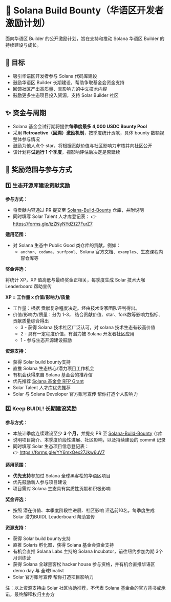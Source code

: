 # 🌱 Solana Build Bounty（华语区开发者激励计划）

面向华语区 Builder 的公开激励计划，旨在支持和推动 Solana 华语区 Builder 的持续建设与成长。

## 🎯 目标

- 吸引华语区开发者参与 Solana 代码库建设
- 鼓励华语区 Builder 长期建设，帮助争取基金会资金支持
- 回馈社区产出高质量、具影响力的中文技术内容 
- 鼓励更多生态项目投入资源，支持 Solar Builder 社区  

## ✨ 资金与周期

- Solana 基金会试行期将提供**每季度最多 4,000 USDC Bounty Pool**
- 采用 **Retroactive（回溯）激励机制**，按季度统计贡献，具体 bounty 数额视整体参与情况  
- 鼓励为他人点个 star，将根据贡献价值与社区影响力审核并向社区公开
- 该计划将**试运行 1 个季度**，视影响评估后决定是否延续 

## 🌟 奖励范围与参与方式

### 1️⃣ 生态开源库建设贡献奖励

**参与方式：**

- 将贡献内容通过 PR 提交至 [Solana-Build-Bounty](https://github.com/Solana-ZH/Solana-Build-Mini-Grant) 仓库，并附说明
- 同时填写 Solar Talent 人才库登记表： 
  👉 https://forms.gle/izZNyNYdZt27FurZ7

**适用范围：**

- 对 Solana 生态中 Public Good 类仓库的贡献，例如：
  - `anchor`、`codama`、`surfpool`、Solana 官方文档、`examples`、生态课程内容仓库等  

**奖金评选：**

将统计 XP，XP 值高低与最终奖金正相关，每季度生成 Solar 技术大咖 Leaderboard 帮助宣传

**XP = 工作量 x 价值/影响力/质量**

- 工作量：根据 贡献复杂程度决定。经由技术专家团队评判得出。
- 价值/影响力/质量：分为 1-3， 结合贡献价值、star、fork数等影响力指标、贡献质量综合得出
  - 3 - 获得 Solana 技术社区广泛认可，对 solana 技术生态有较高价值
  - 2 - 具有一定程度价值，有潜力被 Solana 开发者社区应用
  - 1 - 参与生态开源建设鼓励

**资源支持：**
- 获得 Solar build bounty支持
- 直推 Solana 生态核心/潜力项目工作机会
- 有机会获得来自 Solana 基金会的推荐信
- 优先推荐 [Solana 基金会 RFP Grant](https://solana.org/grants-funding)
- Solar Talent 人才库优先推荐
- Solar 与 Solana Developer 官方账号宣传 帮你打造个人影响力

### 2️⃣ Keep BUIDL! 长期建设奖励

**参与方式：**

- 本统计季度连续建设至少 **3 个月**，并提交 PR 至 [Solana-Build-Bounty](https://github.com/Solana-ZH/Solana-Build-Mini-Grant) 仓库  
- 说明项目简介、本季度阶段性进展、社区影响，以及持续建设的 commit 记录  
- 同时填写 Solar 生态项目信息登记表：  
  👉 https://forms.gle/YY6mxQex27Jkw6uV7  

**适用范围：**

- **优先支持**参加过 Solana 全球黑客松的华语区项目
- 优先鼓励新人参与项目建设
- 项目需对 Solana 生态具有实质性贡献和积极影响  

**奖金评选：**
- 按照 潜在价值、本季度阶段性进展、社区影响 评选前10名，每季度生成 Solar 潜力BUIDL Leaderboard 帮助宣传
 
**资源支持：**
- 获得 Solar build bounty支持
- 直推 Solaris 孵化器，获得 Solana 基金会资金支持
- 有机会直推 Solana Labs 主持的 Solana Incubator，前往纽约参加为期 3个月训练营
- 获得 Solana 全球黑客松 hacker house 参与资格，并有机会直推华语区 demo day 与 全球finalist
- Solar 官方账号宣传 帮你打造项目影响力

注：以上资源支持由 Solar 社区协助推荐，不代表 Solana 基金会的官方背书或承诺，最终解释权归主办方
